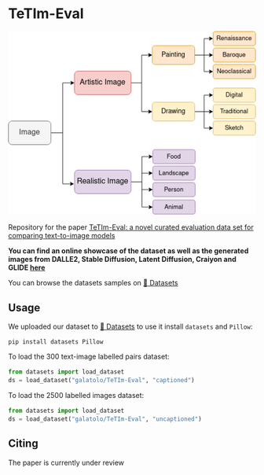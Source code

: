 # TeTIm-Eval

![TeTIm-Eval taxonomy](./README.md.d/tetim-eval-taxonomy.drawio.png)

Repository for the paper [TeTIm-Eval: a novel curated evaluation data set for comparing text-to-image models](https://arxiv.org/abs/2212.07839)

**You can find an online showcase of the dataset as well as the generated images from DALLE2, Stable Diffusion, Latent Diffusion, Craiyon and GLIDE [here](https://huggingface.co/spaces/galatolo/TeTIm-Eval-mini-showcase)**

You can browse the datasets samples on [🤗 Datasets](https://huggingface.co/datasets/galatolo/TeTIm-Eval)

## Usage

We uploaded our dataset to [🤗 Datasets](https://huggingface.co/datasets/galatolo/TeTIm-Eval) to use it install `datasets` and `Pillow`:

```
pip install datasets Pillow
```

To load the 300 text-image labelled pairs dataset:

```python
from datasets import load_dataset
ds = load_dataset("galatolo/TeTIm-Eval", "captioned")
```

To load the 2500 labelled images dataset:

```python
from datasets import load_dataset
ds = load_dataset("galatolo/TeTIm-Eval", "uncaptioned")
```

## Citing

The paper is currently under review
